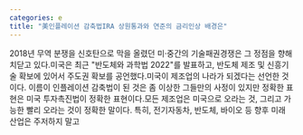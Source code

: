 ```yaml
---
categories: e
title: "美인플레이션 감축법IRA 상원통과와 연준의 금리인상 배경은"
---
```

2018년 무역 분쟁을 신호탄으로 막을 올렸던 미·중간의 기술패권경쟁은 그 정점을 향해 치닫고 있다.미국은 최근 "반도체와 과학법 2022"를 발표하고, 반도체 제조 및 신흥기술 확보에 있어서 주도권 확보를 공언했다.미국이 제조업의 나라가 되겠다는 선언한 것이다. 이름이 인플레이션 감축법이 된 것은 좀 이상한 그들만의 사정이 있지만 정확한 표현은 미국 투자촉진법이 정확한 표현이다.모든 제조업은 미국으로 오라는 것, 그리고 가능한 빨리 오라는 것이 정확한 말이다. 특히, 전기자동차, 반도체, 바이오 등 향후 미래 산업은 주저하지 말고